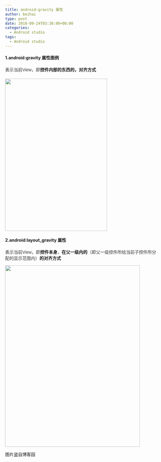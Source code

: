```yaml
---
title: android:gravity 属性
author: beihai
type: post
date: 2018-09-24T03:30:00+00:00
categories:
  - Android studio
tags:
  - Android studio
---
```

#### 1.android:gravity 属性图例

<!--more-->


  
<span style="display: inline !important; float: none; background-color: transparent; color: #393939; font-family: 'verdana','ms song','Arial','Helvetica','sans-serif'; font-size: 14px; font-style: normal; font-variant: normal; font-weight: 400; letter-spacing: normal; list-style-image: none; list-style-position: outside; list-style-type: disc; orphans: 2; text-align: left; text-decoration: none; text-indent: 0px; text-transform: none; -webkit-text-stroke-width: 0px; white-space: normal; word-spacing: 0px;">表示当前View，即</span>**控件内部的东西的，对齐方式**

#### <img class="alignnone size-full wp-image-224" src="http://120.78.201.42/wp-content/uploads/2018/09/1343192611_7216.jpg" alt="" width="332" height="497" />

#### 2.android:layout_gravity 属性

<span style="display: inline !important; float: none; background-color: transparent; color: #393939; font-family: 'verdana','ms song','Arial','Helvetica','sans-serif'; font-size: 14px; font-style: normal; font-variant: normal; font-weight: 400; letter-spacing: normal; list-style-image: none; list-style-position: outside; list-style-type: disc; orphans: 2; text-align: left; text-decoration: none; text-indent: 0px; text-transform: none; -webkit-text-stroke-width: 0px; white-space: normal; word-spacing: 0px;">表示当前View，即</span>**控件本身**<span style="display: inline !important; float: none; background-color: transparent; color: #393939; font-family: 'verdana','ms song','Arial','Helvetica','sans-serif'; font-size: 14px; font-style: normal; font-variant: normal; font-weight: 400; letter-spacing: normal; list-style-image: none; list-style-position: outside; list-style-type: disc; orphans: 2; text-align: left; text-decoration: none; text-indent: 0px; text-transform: none; -webkit-text-stroke-width: 0px; white-space: normal; word-spacing: 0px;">，</span>**在父一级内的**<span style="display: inline !important; float: none; background-color: transparent; color: #393939; font-family: 'verdana','ms song','Arial','Helvetica','sans-serif'; font-size: 14px; font-style: normal; font-variant: normal; font-weight: 400; letter-spacing: normal; list-style-image: none; list-style-position: outside; list-style-type: disc; orphans: 2; text-align: left; text-decoration: none; text-indent: 0px; text-transform: none; -webkit-text-stroke-width: 0px; white-space: normal; word-spacing: 0px;">（即父一级控件所给当前子控件所分配的显示范围内）</span>**的对齐方式**
  
<img class="alignnone size-full wp-image-225" src="http://120.78.201.42/wp-content/uploads/2018/09/1343192854_9344.jpg" alt="" width="439" height="592" />
  
图片盗自博客园
